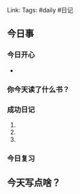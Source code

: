 Link: 
Tags: #daily #日记

## 今日事
### 今日开心
- 

### 你今天读了什么书？

<!-- start of weread -->
<!-- end of weread -->
### 成功日记

1. 
2. 
3. 
### 今日复习



## 今天写点啥？
